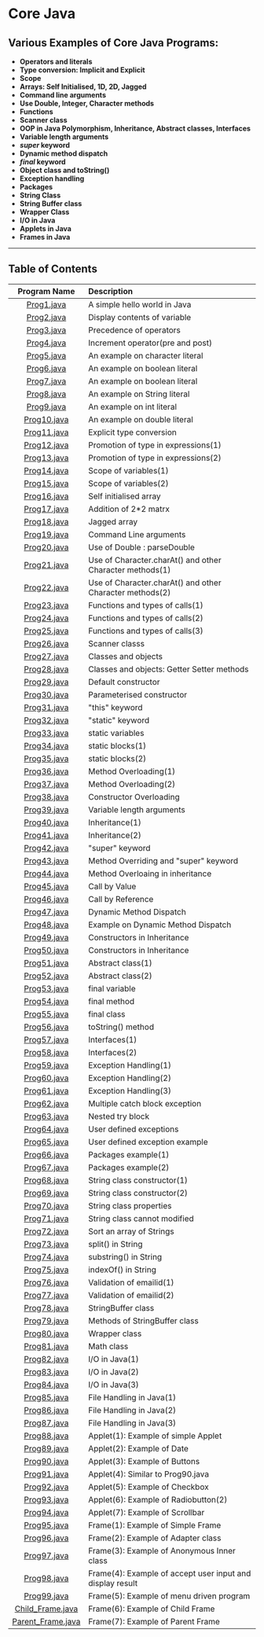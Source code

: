 # Core Java

## Various Examples of Core Java Programs:

* **Operators and literals**
* **Type conversion: Implicit and Explicit**
* **Scope**
* **Arrays: Self Initialised, 1D, 2D, Jagged**
* **Command line arguments**
* **Use Double, Integer, Character methods**
* **Functions**
* **Scanner class**
* **OOP in Java Polymorphism, Inheritance, Abstract classes, Interfaces**
* **Variable length arguments**
* **<i>super</i> keyword**
* **Dynamic method dispatch**
* **<i>final</i> keyword**
* **Object class and toString()**
* **Exception handling**
* **Packages**
* **String Class**
* **String Buffer class**
* **Wrapper Class**
* **I/O in Java**
* **Applets in Java**
* **Frames in Java**

<hr>

## Table of Contents

| Program Name                     | Description                          |
| :-----------------------------:  | :--------------------------------    |
|[Prog1.java](Programs/Prog1.java)  |A simple hello world in Java|
|[Prog2.java](Programs/Prog2.java)  |Display contents of variable|
|[Prog3.java](Programs/Prog3.java)  |Precedence of operators|
|[Prog4.java](Programs/Prog4.java)  |Increment operator(pre and post)|
|[Prog5.java](Programs/Prog5.java)  |An example on character literal|
|[Prog6.java](Programs/Prog6.java)  |An example on boolean literal|
|[Prog7.java](Programs/Prog7.java)  |An example on boolean literal|
|[Prog8.java](Programs/Prog8.java)  |An example on String literal|
|[Prog9.java](Programs/Prog9.java)  |An example on int literal|
|[Prog10.java](Programs/Prog10.java)|An example on double literal|
|[Prog11.java](Programs/Prog11.java)| Explicit type conversion|
|[Prog12.java](Programs/Prog12.java)|Promotion of type in expressions(1)|
|[Prog13.java](Programs/Prog13.java)|Promotion of type in expressions(2)|
|[Prog14.java](Programs/Prog14.java)|Scope of variables(1)|
|[Prog15.java](Programs/Prog15.java)|Scope of variables(2)|
|[Prog16.java](Programs/Prog16.java)|Self initialised array|
|[Prog17.java](Programs/Prog17.java)|Addition of 2*2 matrx|
|[Prog18.java](Programs/Prog18.java)|Jagged array|
|[Prog19.java](Programs/Prog19.java)|Command Line arguments|
|[Prog20.java](Programs/Prog20.java)|Use of Double : parseDouble|
|[Prog21.java](Programs/Prog21.java)|Use of Character.charAt() and other Character methods(1)|
|[Prog22.java](Programs/Prog22.java)|Use of Character.charAt() and other Character methods(2)|
|[Prog23.java](Programs/Prog23.java)|Functions and types of calls(1)|
|[Prog24.java](Programs/Prog24.java)|Functions and types of calls(2)|
|[Prog25.java](Programs/Prog25.java)|Functions and types of calls(3)|
|[Prog26.java](Programs/Prog26.java)|Scanner classs|
|[Prog27.java](Programs/Prog27.java)|Classes and objects|
|[Prog28.java](Programs/Prog28.java)|Classes and objects: Getter Setter methods|
|[Prog29.java](Programs/Prog29.java)|Default constructor|
|[Prog30.java](Programs/Prog30.java)|Parameterised constructor|
|[Prog31.java](Programs/Prog31.java)|"this" keyword|
|[Prog32.java](Programs/Prog32.java)|"static" keyword|
|[Prog33.java](Programs/Prog33.java)|static variables|
|[Prog34.java](Programs/Prog34.java)|static blocks(1)|
|[Prog35.java](Programs/Prog35.java)|static blocks(2)|
|[Prog36.java](Programs/Prog36.java)|Method Overloading(1)|
|[Prog37.java](Programs/Prog37.java)|Method Overloading(2)|
|[Prog38.java](Programs/Prog38.java)|Constructor Overloading|
|[Prog39.java](Programs/Prog39.java)|Variable length arguments|
|[Prog40.java](Programs/Prog40.java)|Inheritance(1)|
|[Prog41.java](Programs/Prog41.java)|Inheritance(2)|
|[Prog42.java](Programs/Prog42.java)|"super" keyword|
|[Prog43.java](Programs/Prog43.java)|Method Overriding and "super" keyword|
|[Prog44.java](Programs/Prog44.java)|Method Overloaing in inheritance|
|[Prog45.java](Programs/Prog45.java)|Call by Value|
|[Prog46.java](Programs/Prog46.java)|Call by Reference|
|[Prog47.java](Programs/Prog47.java)|Dynamic Method Dispatch|
|[Prog48.java](Programs/Prog48.java)|Example on Dynamic Method Dispatch|
|[Prog49.java](Programs/Prog49.java)|Constructors in Inheritance|
|[Prog50.java](Programs/Prog50.java)|Constructors in Inheritance|
|[Prog51.java](Programs/Prog51.java)|Abstract class(1)|
|[Prog52.java](Programs/Prog52.java)|Abstract class(2)|
|[Prog53.java](Programs/Prog53.java)|final variable|
|[Prog54.java](Programs/Prog54.java)|final method|
|[Prog55.java](Programs/Prog55.java)|final class|
|[Prog56.java](Programs/Prog56.java)|toString() method|
|[Prog57.java](Programs/Prog57.java)|Interfaces(1)|
|[Prog58.java](Programs/Prog58.java)|Interfaces(2)|
|[Prog59.java](Programs/Prog59.java)|Exception Handling(1)|
|[Prog60.java](Programs/Prog60.java)|Exception Handling(2)|
|[Prog61.java](Programs/Prog61.java)|Exception Handling(3)|
|[Prog62.java](Programs/Prog62.java)|Multiple catch block exception|
|[Prog63.java](Programs/Prog63.java)|Nested try block|
|[Prog64.java](Programs/Prog64.java)|User defined exceptions|
|[Prog65.java](Programs/Prog65.java)|User defined exception example|
|[Prog66.java](Programs/Prog66.java)|Packages example(1)|
|[Prog67.java](Programs/Prog67.java)|Packages example(2)|
|[Prog68.java](Programs/Prog68.java)|String class constructor(1)|
|[Prog69.java](Programs/Prog69.java)|String class constructor(2)|
|[Prog70.java](Programs/Prog70.java)|String class properties|
|[Prog71.java](Programs/Prog71.java)|String class cannot modified|
|[Prog72.java](Programs/Prog72.java)|Sort an array of Strings|
|[Prog73.java](Programs/Prog73.java)|split() in String|
|[Prog74.java](Programs/Prog74.java)|substring() in String|
|[Prog75.java](Programs/Prog75.java)|indexOf() in String|
|[Prog76.java](Programs/Prog76.java)|Validation of emailid(1)|
|[Prog77.java](Programs/Prog77.java)|Validation of emailid(2)|
|[Prog78.java](Programs/Prog78.java)|StringBuffer class|
|[Prog79.java](Programs/Prog79.java)|Methods of StringBuffer class|
|[Prog80.java](Programs/Prog80.java)|Wrapper class|
|[Prog81.java](Programs/Prog81.java)|Math class|
|[Prog82.java](Programs/Prog82.java)|I/O in Java(1)|
|[Prog83.java](Programs/Prog83.java)|I/O in Java(2)|
|[Prog84.java](Programs/Prog84.java)|I/O in Java(3)|
|[Prog85.java](Programs/Prog85.java)|File Handling in Java(1)|
|[Prog86.java](Programs/Prog86.java)|File Handling in Java(2)|
|[Prog87.java](Programs/Prog87.java)|File Handling in Java(3)|
|[Prog88.java](Programs/Prog88.java)|Applet(1): Example of simple Applet|
|[Prog89.java](Programs/Prog89.java)|Applet(2): Example of Date|
|[Prog90.java](Programs/Prog90.java)|Applet(3): Example of Buttons|
|[Prog91.java](Programs/Prog91.java)|Applet(4): Similar to Prog90.java|
|[Prog92.java](Programs/Prog92.java)|Applet(5): Example of Checkbox|
|[Prog93.java](Programs/Prog93.java)|Applet(6): Example of Radiobutton(2)|
|[Prog94.java](Programs/Prog94.java)|Applet(7): Example of Scrollbar|
|[Prog95.java](Programs/Prog95.java)|Frame(1): Example of Simple Frame|
|[Prog96.java](Programs/Prog96.java)|Frame(2): Example of Adapter class|
|[Prog97.java](Programs/Prog97.java)|Frame(3): Example of Anonymous Inner class|
|[Prog98.java](Programs/Prog98.java)|Frame(4): Example of accept user input and display result|
|[Prog99.java](Programs/Prog99.java)|Frame(5): Example of menu driven program|
|[Child_Frame.java](Programs/Child_Frame.java)|Frame(6): Example of Child Frame|
|[Parent_Frame.java](Programs/Parent_Frame.java)|Frame(7): Example of Parent Frame|
